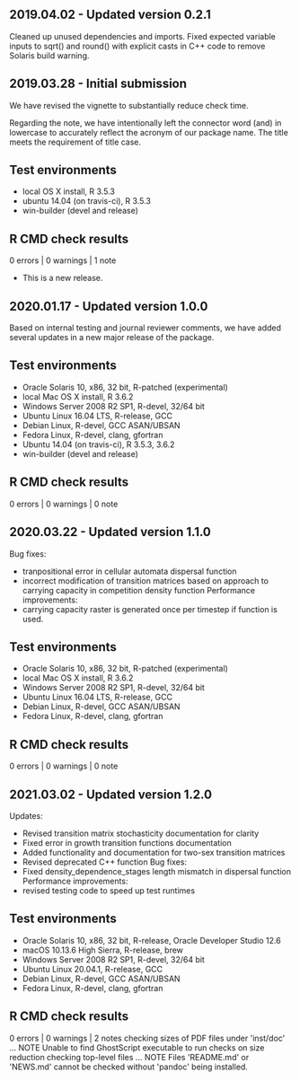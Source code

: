 ## 2019.04.02 - Updated version 0.2.1
Cleaned up unused dependencies and imports.
Fixed expected variable inputs to sqrt() and round() with explicit casts in C++ code to remove Solaris build warning.

## 2019.03.28 - Initial submission
We have revised the vignette to substantially reduce check time.

Regarding the note, we have intentionally left the connector word (and) in lowercase to accurately reflect the acronym of our package name. The title meets the requirement of title case.

## Test environments
* local OS X install, R 3.5.3
* ubuntu 14.04 (on travis-ci), R 3.5.3
* win-builder (devel and release)

## R CMD check results
0 errors | 0 warnings | 1 note

* This is a new release.

## 2020.01.17 - Updated version 1.0.0
Based on internal testing and journal reviewer comments, we have added several updates in a new major release of the package.

## Test environments
* Oracle Solaris 10, x86, 32 bit, R-patched (experimental)
* local Mac OS X install, R 3.6.2
* Windows Server 2008 R2 SP1, R-devel, 32/64 bit
* Ubuntu Linux 16.04 LTS, R-release, GCC
* Debian Linux, R-devel, GCC ASAN/UBSAN
* Fedora Linux, R-devel, clang, gfortran
* Ubuntu 14.04 (on travis-ci), R 3.5.3, 3.6.2
* win-builder (devel and release)

## R CMD check results
0 errors | 0 warnings | 0 note

## 2020.03.22 - Updated version 1.1.0
Bug fixes:
- tranpositional error in cellular automata dispersal function
- incorrect modification of transition matrices based on approach to carrying capacity
  in competition density function
Performance improvements:
- carrying capacity raster is generated once per timestep if function is used.
  
## Test environments
* Oracle Solaris 10, x86, 32 bit, R-patched (experimental)
* local Mac OS X install, R 3.6.2
* Windows Server 2008 R2 SP1, R-devel, 32/64 bit
* Ubuntu Linux 16.04 LTS, R-release, GCC
* Debian Linux, R-devel, GCC ASAN/UBSAN
* Fedora Linux, R-devel, clang, gfortran

## R CMD check results
0 errors | 0 warnings | 0 note

## 2021.03.02 - Updated version 1.2.0
Updates:
- Revised transition matrix stochasticity documentation for clarity
- Fixed error in growth transition functions documentation
- Added functionality and documentation for two-sex transition matrices
- Revised deprecated C++ function
Bug fixes:
- Fixed density_dependence_stages length mismatch in dispersal function
Performance improvements:
- revised testing code to speed up test runtimes

## Test environments
* Oracle Solaris 10, x86, 32 bit, R-release, Oracle Developer Studio 12.6
* macOS 10.13.6 High Sierra, R-release, brew
* Windows Server 2008 R2 SP1, R-devel, 32/64 bit
* Ubuntu Linux 20.04.1, R-release, GCC
* Debian Linux, R-devel, GCC ASAN/UBSAN
* Fedora Linux, R-devel, clang, gfortran

## R CMD check results
0 errors | 0 warnings | 2 notes
checking sizes of PDF files under 'inst/doc' ... NOTE
  Unable to find GhostScript executable to run checks on size reduction
checking top-level files ... NOTE
Files 'README.md' or 'NEWS.md' cannot be checked without 'pandoc' being installed.